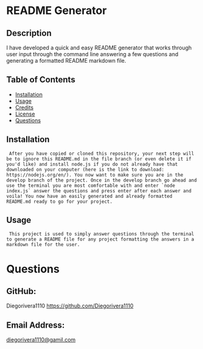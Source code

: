 # README Generator

  ## Description
   I have developed a quick and easy README generator that works through user input through the command line answering a few questions and generating a formatted README markdown file.

  ## Table of Contents
  - [Installation](#installation)
  - [Usage](#usage)
  - [Credits](#credits)
  - [License](#license)
  - [Questions](#questions)

  ## Installation
     After you have copied or cloned this repository, your next step will be to ignore this README.md in the file branch (or even delete it if you'd like) and install node.js if you do not already have that downloaded on your computer (here is the link to download: https://nodejs.org/en/). You now want to make sure you are in the develop branch of the project. Once in the develop branch go ahead and use the terminal you are most comfortable with and enter `node index.js` answer the questions and press enter after each answer and voila! You now have an easily generated and already formatted README.md ready to go for your project.

  ## Usage
     This project is used to simply answer questions through the terminal to generate a README file for any project formatting the answers in a markdown file for the user.
  
  # Questions

  ## GitHub: 
  Diegorivera1110
  https://github.com/Diegorivera1110

  ## Email Address: 
  diegorivera1110@gamil.com


